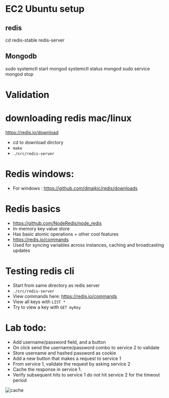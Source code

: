 # EC2 Ubuntu setup

## redis

cd redis-stable
redis-server

## Mongodb

sudo systemctl start mongod
systemctl status mongod
sudo service mongod stop



# Validation

# downloading redis mac/linux

https://redis.io/download

- cd to download dirctory
- `make`
- `./src/redis-server`

# Redis windows:

- For windows : https://github.com/dmajkic/redis/downloads

# Redis basics

- https://github.com/NodeRedis/node_redis
- In-memory key value store
- Has basic atomic operations + other cool features
- https://redis.io/commands
- Used for syncing variables across instances, caching and broadcasting updates

# Testing redis cli

- Start from same directory as redis server
- `./src/redis-server`
- View commands here: https://redis.io/commands
- View all keys with `LIST *`
- Try to view a key with `GET myKey`

# Lab todo:

- Add username/password field, and a button
- On click send the username/password combo to service 2 to validate
- Store username and hashed password as cookie
- Add a new button that makes a request to service 1
- From service 1, validate the request by asking service 2
- Cache the response in service 1.
- Verify subsequent hits to service 1 do not hit service 2 for the timeout period

![cache](cache.png "cache")
